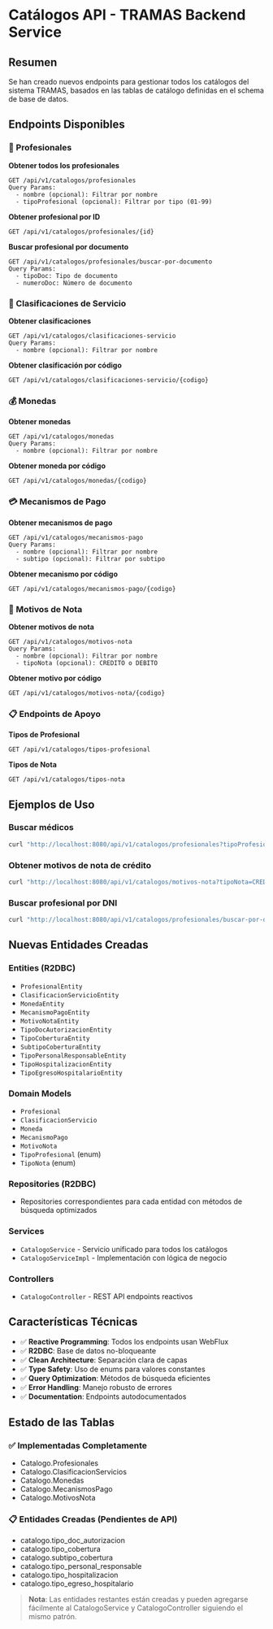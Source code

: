 # Catálogos API - TRAMAS Backend Service

## Resumen

Se han creado nuevos endpoints para gestionar todos los catálogos del sistema TRAMAS, basados en las tablas de catálogo definidas en el schema de base de datos.

## Endpoints Disponibles

### 🏥 Profesionales

**Obtener todos los profesionales**
```
GET /api/v1/catalogos/profesionales
Query Params:
  - nombre (opcional): Filtrar por nombre
  - tipoProfesional (opcional): Filtrar por tipo (01-99)
```

**Obtener profesional por ID**
```
GET /api/v1/catalogos/profesionales/{id}
```

**Buscar profesional por documento**
```
GET /api/v1/catalogos/profesionales/buscar-por-documento
Query Params:
  - tipoDoc: Tipo de documento
  - numeroDoc: Número de documento
```

### 🔧 Clasificaciones de Servicio

**Obtener clasificaciones**
```
GET /api/v1/catalogos/clasificaciones-servicio
Query Params:
  - nombre (opcional): Filtrar por nombre
```

**Obtener clasificación por código**
```
GET /api/v1/catalogos/clasificaciones-servicio/{codigo}
```

### 💰 Monedas

**Obtener monedas**
```
GET /api/v1/catalogos/monedas
Query Params:
  - nombre (opcional): Filtrar por nombre
```

**Obtener moneda por código**
```
GET /api/v1/catalogos/monedas/{codigo}
```

### 💳 Mecanismos de Pago

**Obtener mecanismos de pago**
```
GET /api/v1/catalogos/mecanismos-pago
Query Params:
  - nombre (opcional): Filtrar por nombre
  - subtipo (opcional): Filtrar por subtipo
```

**Obtener mecanismo por código**
```
GET /api/v1/catalogos/mecanismos-pago/{codigo}
```

### 📝 Motivos de Nota

**Obtener motivos de nota**
```
GET /api/v1/catalogos/motivos-nota
Query Params:
  - nombre (opcional): Filtrar por nombre
  - tipoNota (opcional): CREDITO o DEBITO
```

**Obtener motivo por código**
```
GET /api/v1/catalogos/motivos-nota/{codigo}
```

### 📋 Endpoints de Apoyo

**Tipos de Profesional**
```
GET /api/v1/catalogos/tipos-profesional
```

**Tipos de Nota**
```
GET /api/v1/catalogos/tipos-nota
```

## Ejemplos de Uso

### Buscar médicos
```bash
curl "http://localhost:8080/api/v1/catalogos/profesionales?tipoProfesional=01"
```

### Obtener motivos de nota de crédito
```bash
curl "http://localhost:8080/api/v1/catalogos/motivos-nota?tipoNota=CREDITO"
```

### Buscar profesional por DNI
```bash
curl "http://localhost:8080/api/v1/catalogos/profesionales/buscar-por-documento?tipoDoc=1&numeroDoc=12345678"
```

## Nuevas Entidades Creadas

### Entities (R2DBC)
- `ProfesionalEntity`
- `ClasificacionServicioEntity`
- `MonedaEntity`
- `MecanismoPagoEntity`
- `MotivoNotaEntity`
- `TipoDocAutorizacionEntity`
- `TipoCoberturaEntity`
- `SubtipoCoberturaEntity`
- `TipoPersonalResponsableEntity`
- `TipoHospitalizacionEntity`
- `TipoEgresoHospitalarioEntity`

### Domain Models
- `Profesional`
- `ClasificacionServicio`
- `Moneda`
- `MecanismoPago`
- `MotivoNota`
- `TipoProfesional` (enum)
- `TipoNota` (enum)

### Repositories (R2DBC)
- Repositories correspondientes para cada entidad con métodos de búsqueda optimizados

### Services
- `CatalogoService` - Servicio unificado para todos los catálogos
- `CatalogoServiceImpl` - Implementación con lógica de negocio

### Controllers
- `CatalogoController` - REST API endpoints reactivos

## Características Técnicas

- ✅ **Reactive Programming**: Todos los endpoints usan WebFlux
- ✅ **R2DBC**: Base de datos no-bloqueante
- ✅ **Clean Architecture**: Separación clara de capas
- ✅ **Type Safety**: Uso de enums para valores constantes
- ✅ **Query Optimization**: Métodos de búsqueda eficientes
- ✅ **Error Handling**: Manejo robusto de errores
- ✅ **Documentation**: Endpoints autodocumentados

## Estado de las Tablas

### ✅ Implementadas Completamente
- Catalogo.Profesionales
- Catalogo.ClasificacionServicios
- Catalogo.Monedas
- Catalogo.MecanismosPago
- Catalogo.MotivosNota

### 📋 Entidades Creadas (Pendientes de API)
- catalogo.tipo_doc_autorizacion
- catalogo.tipo_cobertura
- catalogo.subtipo_cobertura
- catalogo.tipo_personal_responsable
- catalogo.tipo_hospitalizacion
- catalogo.tipo_egreso_hospitalario

> **Nota**: Las entidades restantes están creadas y pueden agregarse fácilmente al CatalogoService y CatalogoController siguiendo el mismo patrón.